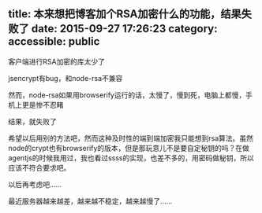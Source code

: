 title: 本来想把博客加个RSA加密什么的功能，结果失败了
date: 2015-09-27 17:26:23
category: 
accessible: public
---

客户端进行RSA加密的库太少了

jsencrypt有bug，和node-rsa不兼容

然而，node-rsa如果用browserify运行的话，太慢了，慢到死，电脑上都慢，手机上更是惨不忍睹

结果，就失败了

希望以后用别的方法吧，然而这种及时性的端到端加密我只能想到rsa算法。虽然node的crypt也有browserify的版本，但是那玩意儿不是要自定秘钥的吗？在做agentjs的时候我用过，我也看过ssss的实现，也差不多的，用密码做秘钥，所以应该不符合要求吧。

以后再考虑吧……

最近服务器越来越差，越来越不稳定，越来越慢了……